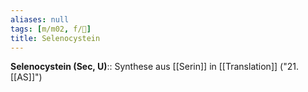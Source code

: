 ```yaml
---
aliases: null
tags: [m/m02, f/🧪]
title: Selenocystein
---
```

**Selenocystein (Sec, U)**:: Synthese aus [[Serin]] in [[Translation]] ("21. [[AS]]")